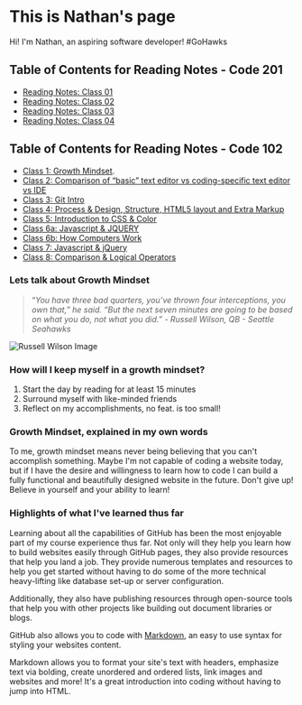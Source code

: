 # This is Nathan's page

Hi! I'm Nathan, an aspiring software developer! #GoHawks

## Table of Contents for Reading Notes - Code 201

- [Reading Notes: Class 01](https://github.com/npbarlow1/reading-notes/blob/main/class-01.md)
- [Reading Notes: Class 02](https://github.com/nathanpbarlow1/reading-notes/blob/main/class-02.md)
- [Reading Notes: Class 03](https://github.com/nathanpbarlow1/reading-notes/blob/main/class-03.md)
- [Reading Notes: Class 04](https://github.com/nathanpbarlow1/reading-notes/blob/main/class-04.md)

## Table of Contents for Reading Notes - Code 102

- [Class 1: Growth Mindset](https://growthmindset.org/).
- [Class 2: Comparison of “basic” text editor vs coding-specific text editor vs IDE](https://github.com/npbarlow1/reading-notes/blob/main/ChoosingATextEditor.md)
- [Class 3: Git Intro](https://github.com/npbarlow1/reading-notes/blob/main/GitIntro.md)
- [Class 4: Process & Design, Structure, HTML5 layout and Extra Markup](https://github.com/npbarlow1/reading-notes/blob/main/Class%204:%20Process%20%26%20Design%2C%20Structure%2C%20HTML5%20layout%20and%20Extra%20Markup.md)
- [Class 5: Introduction to CSS & Color](https://github.com/npbarlow1/reading-notes/blob/main/Class%205:%20Introduction%20to%20CSS%20&%20Color.md)
- [Class 6a: Javascript & JQUERY](https://github.com/npbarlow1/reading-notes/blob/main/Class%206a:%20Javascript%20%26%20jQuery.md)
- [Class 6b: How Computers Work](https://github.com/npbarlow1/reading-notes/blob/main/Class%206b%20reading%20notes.md)
- [Class 7: Javascript & jQuery](https://github.com/npbarlow1/reading-notes/blob/main/Class%207:%20Javascript%20&%20jQuery.md)
- [Class 8: Comparison & Logical Operators](https://github.com/npbarlow1/reading-notes/blob/main/Class%208:%20Comparison%20%26%20Logical%20Operators.md)

### Lets talk about Growth Mindset

>“*You have three bad quarters, you’ve thrown four interceptions, you own that,” he said. “But the next seven minutes are going to be based on what you do, not what you did.” - Russell Wilson, QB - Seattle Seahawks*

![Russell Wilson Image](https://2qibqm39xjt6q46gf1rwo2g1-wpengine.netdna-ssl.com/wp-content/uploads/2020/09/22760515_web1_M-russ-edh-200922.jpg)

### How will I keep myself in a growth mindset?

1. Start the day by reading for at least 15 minutes
1. Surround myself with like-minded friends
1. Reflect on my accomplishments, no feat. is too small!

### Growth Mindset, explained in my own words

To me, growth mindset means never being believing that you can't accomplish something. Maybe I'm not capable of coding a website today, but if I have the desire and willingness to learn how to code I can build a fully functional and beautifully designed website in the future. Don't give up! Believe in yourself and your ability to learn!

### Highlights of what I've learned thus far

Learning about all the capabilities of GitHub has been the most enjoyable part of my course experience thus far. Not only will they help you learn how to build websites easily through GitHub pages, they also provide resources that help you land a job. They provide numerous templates and resources to help you get started without having to do some of the more technical heavy-lifting like database set-up or server configuration.

Additionally, they also have publishing resources through open-source tools that help you with other projects like building out document libraries or blogs.

GitHub also allows you to code with [Markdown](https://guides.github.com/features/mastering-markdown/), an easy to use syntax for styling your websites content.

Markdown allows you to format your site's text with headers, emphasize text via bolding, create unordered and ordered lists, link images and websites and more! It's a great introduction into coding without having to jump into HTML.
